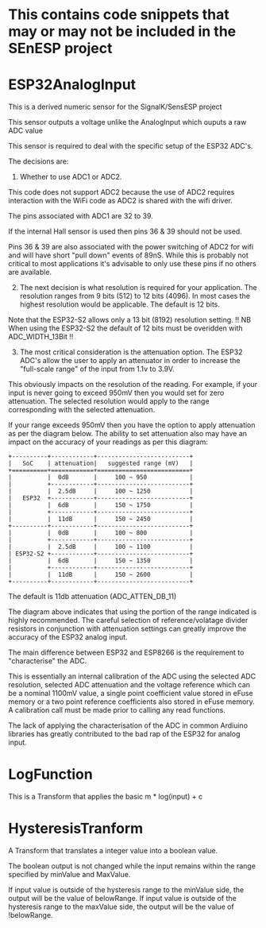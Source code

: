 # This contains code snippets that may or may not be included in the SEnESP project


# ESP32AnalogInput
This is a derived numeric sensor for the SignalK/SensESP project 

This sensor outputs a voltage unlike the AnalogInput which ouputs a raw ADC value 

This sensor is required to deal with the specific setup of the ESP32 ADC's.

The decisions are:
1) Whether to use ADC1 or ADC2.

This code does not support ADC2 because the use of ADC2 requires interaction with the WiFi  code as ADC2 is shared with the wifi driver.

The pins associated with ADC1 are 32 to 39.

If the internal Hall sensor is used then pins 36 & 39 should not be used. 

Pins 36 & 39 are also associated with the power switching of ADC2 for wifi and will have short "pull down" events of 89nS. While this is probably not critical to most applications it's advisable to only use these pins if no others are available.

2) The next decision is what resolution is required for your application. The resolution ranges from 9 bits (512) to 12 bits (4096). In most cases the highest resolution would be applicable. The default is 12 bits.

Note that the ESP32-S2 allows only a 13 bit (8192) resolution setting.
!! NB When using the ESP32-S2 the default of 12 bits must be overidden with ADC_WIDTH_13Bit !!

3) The most critical consideration is the attenuation option. The ESP32 ADC's allow the user to apply an attenuator in order to increase the "full-scale range" of the input from 1.1v to 3.9V.

This obviously impacts on the resolution of the reading. For example, if your input is never going to exceed 950mV then you would set for zero attenuation. The selected resolution would apply to the range corresponding with the selected attenuation.

If your range exceeds 950mV then you have the option to apply attenuation as per the diagram below. The ability to set attenuation also may have an impact on the accuracy of your readings as per this diagram:

    +----------+------------+--------------------------+
    |   SoC    | attenuation|   suggested range (mV)   |
    +==========+============+==========================+
    |          |  0dB       |     100 ~ 950            |
    |          +------------+--------------------------+
    |          |  2.5dB     |     100 ~ 1250           |
    |   ESP32  +------------+--------------------------+
    |          |  6dB       |     150 ~ 1750           |
    |          +------------+--------------------------+
    |          |  11dB      |     150 ~ 2450           |
    +----------+------------+--------------------------+
    |          |  0dB       |     100 ~ 800            |
    |          +------------+--------------------------+
    |          |  2.5dB     |     100 ~ 1100           |
    | ESP32-S2 +------------+--------------------------+
    |          |  6dB       |     150 ~ 1350           |
    |          +------------+--------------------------+
    |          |  11dB      |     150 ~ 2600           |
    +----------+------------+--------------------------+

The default is 11db attenuation (ADC_ATTEN_DB_11)

The diagram above indicates that using the portion of the range indicated is highly recommended. The careful selection of reference/volatage divider resistors in conjunction with attenuation settings can greatly improve the accuracy of the ESP32 analog input.

The main difference between ESP32 and ESP8266 is the requirement to "characterise" the ADC.

This is essentially an internal calibration of the ADC using the selected ADC resolution, selected ADC attenuation and the voltage reference which can be a nominal 1100mV value, a single point coefficient value stored in eFuse memory or a two point reference coefficients 
also stored in eFuse memory. A calibration call must be made prior to calling any read functions.

The lack of applying the characterisation of the ADC in common Ardiuino libraries has greatly contributed to the bad rap of the ESP32 for analog input.

# LogFunction

This is a Transform that applies the basic  m * log(input) + c 

# HysteresisTranform

A Transform that translates a integer value into a boolean value. 

The boolean output is not changed while the input remains within the range specified by minValue and MaxValue.

If input value is outside of the hysteresis range to the minValue side, the output will be the value of belowRange.
If input value is outside of the hysteresis range to the maxValue side, the output will be the value of !belowRange.

